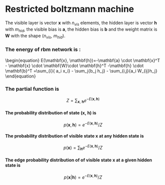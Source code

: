 # Restricted boltzmann machine

The visible layer is vector $\mathbf{x}$ with $n_{vis}$ elements, the hidden layer is vector $\mathbf{h}$ with $m_{hid}$, the visible bias is $\mathbf{a}$, the hidden bias is $\mathbf{b}$ and the weight matrix is  $\mathbf{W}$ with the shape $(n_{vis},~ m_{hid})$. 
### The energy of rbm network is :
\begin{equation}
E(\mathbf{x}, \mathbf{h})=-\mathbf{a} \cdot \mathbf{x}^T - \mathbf{x} \cdot \mathbf{W}\cdot \mathbf{h}^T -\mathbf{h} \cdot \mathbf{b}^T
=\sum_{i}{ a_i x_i} - \sum_j{b_j h_j} - \sum_{i,j}{a_i W_{ij}h_j}
\end{equation}

### The partial function is 
$$
Z= \sum_{\mathbf{x},~\mathbf{h}}e^{-E(\mathbf{x}, \mathbf{h})}
$$
#### The probability distribution of state $(\mathbf{x},~ \mathbf{h})$ is
$$
p(\mathbf{x}, \mathbf{h}) = e^{-E(\mathbf{x}, \mathbf{h})}/Z
$$

#### The probability distribution  of visible state $\mathbf{x}$ at any hidden state is
$$
p(\mathbf{x}) =\sum_{\mathbf{h}} e^{-E(\mathbf{x}, \mathbf{h})}/Z
$$

#### The edge probability distribution of   of visible state $\mathbf{x}$ at a given hidden state is
$$
p(\mathbf{x}| \mathbf{h}) = e^{-E(\mathbf{x}, \mathbf{h})}/Z
$$

